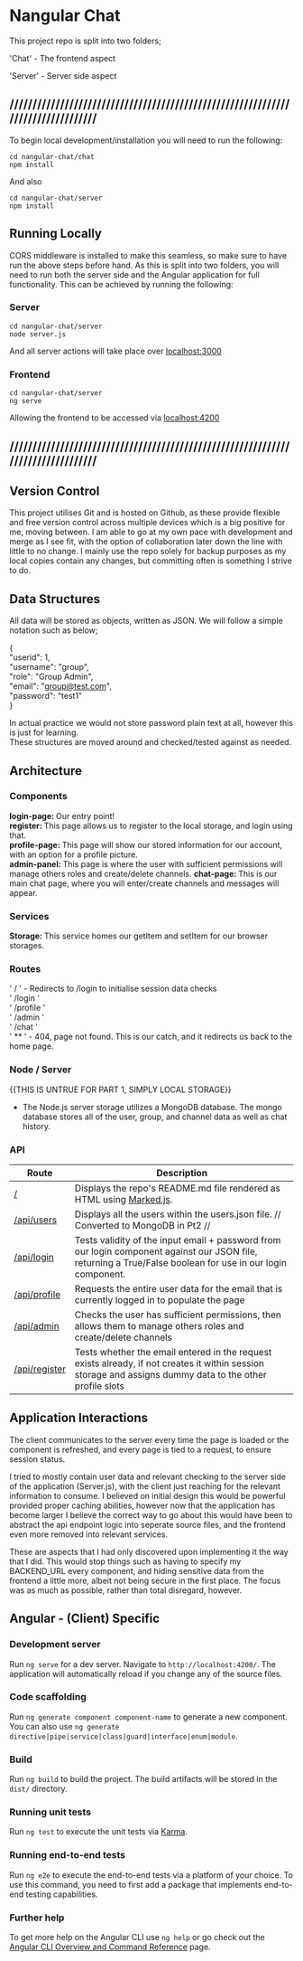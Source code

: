 # Nangular Chat
This project repo is split into two folders;

'Chat' - The frontend aspect

'Server' - Server side aspect

## ////////////////////////////////////////////////////////////////////////////////

To begin local development/installation you will need to run the following:
```console
cd nangular-chat/chat
npm install
```
And also
```console
cd nangular-chat/server
npm install
```

## Running Locally
CORS middleware is installed to make this seamless, so make sure to have run the above steps before hand. As this is split into two folders, you will need to run both the server side and the Angular application for full functionality. This can be achieved by running the following:
### Server
```console
cd nangular-chat/server
node server.js
```
And all server actions will take place over [localhost:3000](localhost:3000)

### Frontend
```console
cd nangular-chat/server
ng serve
```
Allowing the frontend to be accessed via [localhost:4200](localhost:4200)

## ////////////////////////////////////////////////////////////////////////////////

## Version Control
This project utilises Git and is hosted on Github, as these provide flexible and free version control across multiple devices which is a big positive for me, moving between. I am able to go at my own pace with development and merge as I see fit, with the option of collaboration later down the line with little to no change. I mainly use the repo solely for backup purposes as my local copies contain any changes, but committing often is something I strive to do.

## Data Structures
All data will be stored as objects, written as JSON. We will follow a simple notation such as below;<br>

{<br>
  "userid": 1,<br>
  "username": "group",<br>
  "role": "Group Admin",<br>
  "email": "group@test.com",<br>
  "password": "test1"<br>
}<br>

In actual practice we would not store password plain text at all, however this is just for learning.<br>
These structures are moved around and checked/tested against as needed.
## Architecture
### Components
<b>login-page: </b>Our entry point!<br>
<b>register: </b>This page allows us to register to the local storage, and login using that.<br>
<b>profile-page: </b>This page will show our stored information for our account, with an option for a profile picture.<br>
<b>admin-panel: </b>This page is where the user with sufficient permissions will manage others roles and create/delete channels.
<b>chat-page: </b>This is our main chat page, where you will enter/create channels and messages will appear.
### Services
<b>Storage: </b>This service homes our getItem and setItem for our browser storages.<br>
### Routes
' / ' - Redirects to /login to initialise session data checks<br>
' /login '<br>
' /profile '<br>
' /admin '<br>
' /chat '<br>
' ** ' - 404, page not found. This is our catch, and it redirects us back to the home page.

### Node / Server
{{THIS IS UNTRUE FOR PART 1, SIMPLY LOCAL STORAGE}}
- The Node.js server storage utilizes a MongoDB database. The mongo database stores all of the user, group, and channel data as well as chat history.

### API
| Route  | Description |
| ------------- | ------------- |
| [/](http://localhost:3000/api) | Displays the repo's README.md file rendered as HTML using [Marked.js](https://www.npmjs.com/package/marked). |
| [/api/users](http://localhost:3000/api/users) | Displays all the users within the users.json file. // Converted to MongoDB in Pt2 // |
| [/api/login](http://localhost:3000/api/login) | Tests validity of the input email + password from our login component against our JSON file, returning a True/False boolean for use in our login component. |
[/api/profile](http://localhost:3000/api/profile) | Requests the entire user data for the email that is currently logged in to populate the page |
[/api/admin](http://localhost:3000/api/admin) | Checks the user has sufficient permissions, then allows them to manage others roles and create/delete channels |
[/api/register](http://localhost:3000/api/register) | Tests whether the email entered in the request exists already, if not creates it within session storage and assigns dummy data to the other profile slots |
## Application Interactions
The client communicates to the server every time the page is loaded or the component is refreshed, and every page is tied to a request, to ensure session status.

I tried to mostly contain user data and relevant checking to the server side of the application (Server.js), with the client just reaching for the relevant information to consume. I believed on initial design this would be powerful provided proper caching abilities, however now that the application has become larger I believe the correct way to go about this would have been to abstract the api endpoint logic into seperate source files, and the frontend even more removed into relevant services. 

These are aspects that I had only discovered upon implementing it the way that I did. This would stop things such as having to specify my BACKEND_URL every component, and hiding sensitive data from the frontend a little more, albeit not being secure in the first place. The focus was as much as possible, rather than total disregard, however.

## Angular - (Client) Specific
### Development server
Run `ng serve` for a dev server. Navigate to `http://localhost:4200/`. The application will automatically reload if you change any of the source files.

### Code scaffolding
Run `ng generate component component-name` to generate a new component. You can also use `ng generate directive|pipe|service|class|guard|interface|enum|module`.

### Build
Run `ng build` to build the project. The build artifacts will be stored in the `dist/` directory.

### Running unit tests
Run `ng test` to execute the unit tests via [Karma](https://karma-runner.github.io).

### Running end-to-end tests
Run `ng e2e` to execute the end-to-end tests via a platform of your choice. To use this command, you need to first add a package that implements end-to-end testing capabilities.

### Further help
To get more help on the Angular CLI use `ng help` or go check out the [Angular CLI Overview and Command Reference](https://angular.io/cli) page.
